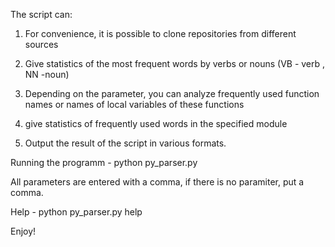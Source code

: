 The script can:

1. For convenience, it is possible to clone repositories from different sources

2. Give statistics of the most frequent words by verbs or nouns (VB - verb , NN -noun)

3. Depending on the parameter, you can analyze frequently used function names or names of local variables of these functions

4. give statistics of frequently used words in the specified module

5. Output the result of the script in various formats.


Running the programm - python py_parser.py

All parameters are entered with a comma, if there is no paramiter, put a comma.

Help - python py_parser.py help

Enjoy!
